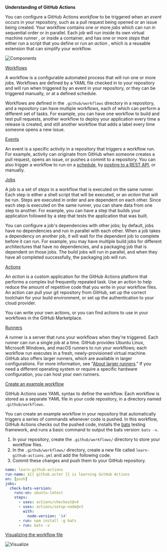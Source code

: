 **Understanding of GitHub Actions**

You can configure a GitHub Actions *workflow* to be triggered when an *event* occurs in your repository, such as a pull request being opened or an issue being created. Your workflow contains one or more *jobs* which can run in sequential order or in parallel. Each job will run inside its own virtual machine  *runner* , or inside a container, and has one or more *steps* that either run a script that you define or run an  *action* , which is a reusable extension that can simplify your workflow.

![Components](https://docs.github.com/assets/cb-25535/mw-1440/images/help/actions/overview-actions-simple.webp "Components of GitHub Action")

[Workflows](https://docs.github.com/en/actions/learn-github-actions/understanding-github-actions#workflows)

A workflow is a configurable automated process that will run one or more jobs. Workflows are defined by a YAML file checked in to your repository and will run when triggered by an event in your repository, or they can be triggered manually, or at a defined schedule.

Workflows are defined in the `.github/workflows` directory in a repository, and a repository can have multiple workflows, each of which can perform a different set of tasks. For example, you can have one workflow to build and test pull requests, another workflow to deploy your application every time a release is created, and still another workflow that adds a label every time someone opens a new issue.

[Events](https://docs.github.com/en/actions/learn-github-actions/understanding-github-actions#events)

An event is a specific activity in a repository that triggers a workflow run. For example, activity can originate from GitHub when someone creates a pull request, opens an issue, or pushes a commit to a repository. You can also trigger a workflow to run on a [schedule](https://docs.github.com/en/actions/using-workflows/events-that-trigger-workflows#schedule), by [posting to a REST API](https://docs.github.com/en/rest/repos#create-a-repository-dispatch-event), or manually.

[Jobs](https://docs.github.com/en/actions/learn-github-actions/understanding-github-actions#jobs)

A job is a set of *steps* in a workflow that is executed on the same runner. Each step is either a shell script that will be executed, or an *action* that will be run. Steps are executed in order and are dependent on each other. Since each step is executed on the same runner, you can share data from one step to another. For example, you can have a step that builds your application followed by a step that tests the application that was built.

You can configure a job's dependencies with other jobs; by default, jobs have no dependencies and run in parallel with each other. When a job takes a dependency on another job, it will wait for the dependent job to complete before it can run. For example, you may have multiple build jobs for different architectures that have no dependencies, and a packaging job that is dependent on those jobs. The build jobs will run in parallel, and when they have all completed successfully, the packaging job will run.

[Actions](https://docs.github.com/en/actions/learn-github-actions/understanding-github-actions#actions)

An *action* is a custom application for the GitHub Actions platform that performs a complex but frequently repeated task. Use an action to help reduce the amount of repetitive code that you write in your workflow files. An action can pull your git repository from GitHub, set up the correct toolchain for your build environment, or set up the authentication to your cloud provider.

You can write your own actions, or you can find actions to use in your workflows in the GitHub Marketplace.

[Runners](https://docs.github.com/en/actions/learn-github-actions/understanding-github-actions#runners)

A runner is a server that runs your workflows when they're triggered. Each runner can run a single job at a time. GitHub provides Ubuntu Linux, Microsoft Windows, and macOS runners to run your workflows; each workflow run executes in a fresh, newly-provisioned virtual machine. GitHub also offers larger runners, which are available in larger configurations. For more information, see "[About larger runners](https://docs.github.com/en/actions/using-github-hosted-runners/using-larger-runners)." If you need a different operating system or require a specific hardware configuration, you can host your own runners.

[Create an example workflow](https://docs.github.com/en/actions/learn-github-actions/understanding-github-actions#create-an-example-workflow)

GitHub Actions uses YAML syntax to define the workflow. Each workflow is stored as a separate YAML file in your code repository, in a directory named `.github/workflows`.

You can create an example workflow in your repository that automatically triggers a series of commands whenever code is pushed. In this workflow, GitHub Actions checks out the pushed code, installs the [bats](https://www.npmjs.com/package/bats) testing framework, and runs a basic command to output the bats version: `bats -v`.

1. In your repository, create the `.github/workflows/` directory to store your workflow files.
2. In the `.github/workflows/` directory, create a new file called `learn-github-actions.yml` and add the following code.
3. Commit these changes and push them to your GitHub repository.

```yaml
name: learn-github-actions
run-name: ${{ github.actor }} is learning GitHub Actions
on: [push]
jobs:
  check-bats-version:
    runs-on: ubuntu-latest
    steps:
      - uses: actions/checkout@v4
      - uses: actions/setup-node@v3
        with:
          node-version: '14'
      - run: npm install -g bats
      - run: bats -v

```

[Visualizing the workflow file]()

![Visualize](https://docs.github.com/assets/cb-62091/mw-1440/images/help/actions/overview-actions-event.webp "Visualizing the workflow file")
